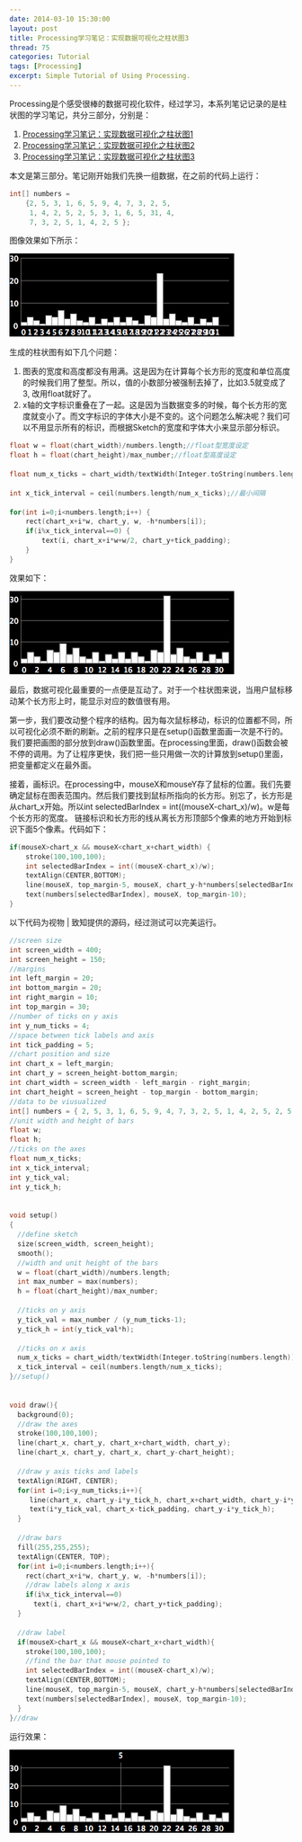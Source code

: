 ```yaml
---
date: 2014-03-10 15:30:00
layout: post
title: Processing学习笔记：实现数据可视化之柱状图3
thread: 75
categories: Tutorial
tags: [Processing]
excerpt: Simple Tutorial of Using Processing.
---
```


Processing是个感受很棒的数据可视化软件，经过学习，本系列笔记记录的是柱状图的学习笔记，共分三部分，分别是：

1. [Processing学习笔记：实现数据可视化之柱状图1](http://hijiangtao.github.io/2014/03/10/ProcessingChart1)
2. [Processing学习笔记：实现数据可视化之柱状图2](http://hijiangtao.github.io/2014/03/10/ProcessingChart2)
3. [Processing学习笔记：实现数据可视化之柱状图3](http://hijiangtao.github.io/2014/03/10/ProcessingChart3)

本文是第三部分。笔记刚开始我们先换一组数据，在之前的代码上运行：

```c
int[] numbers = 
    {2, 5, 3, 1, 6, 5, 9, 4, 7, 3, 2, 5, 
     1, 4, 2, 5, 2, 5, 3, 1, 6, 5, 31, 4,
     7, 3, 2, 5, 1, 4, 2, 5 };
```

图像效果如下所示：

![](/assets/2014-03-10-ProcessingPic8.png)

生成的柱状图有如下几个问题：

1. 图表的宽度和高度都没有用满。这是因为在计算每个长方形的宽度和单位高度的时候我们用了整型。所以，值的小数部分被强制去掉了，比如3.5就变成了3, 改用float就好了。
2. x轴的文字标识重叠在了一起。这是因为当数据变多的时候，每个长方形的宽度就变小了。而文字标识的字体大小是不变的。这个问题怎么解决呢？我们可以不用显示所有的标识，而根据Sketch的宽度和字体大小来显示部分标识。

```c
float w = float(chart_width)/numbers.length;//float型宽度设定
float h = float(chart_height)/max_number;//float型高度设定

float num_x_ticks = chart_width/textWidth(Integer.toString(numbers.length));//设定最长字符所需占位置长度

int x_tick_interval = ceil(numbers.length/num_x_ticks);//最小间隔

for(int i=0;i<numbers.length;i++) {
    rect(chart_x+i*w, chart_y, w, -h*numbers[i]);
    if(i%x_tick_interval==0) {
        text(i, chart_x+i*w+w/2, chart_y+tick_padding);
    }
}
```

效果如下：

![](/assets/2014-03-10-ProcessingPic9.png)

最后，数据可视化最重要的一点便是互动了。对于一个柱状图来说，当用户鼠标移动某个长方形上时，能显示对应的数值很有用。

第一步，我们要改动整个程序的结构。因为每次鼠标移动，标识的位置都不同，所以可视化必须不断的刷新。之前的程序只是在setup()函数里面画一次是不行的。我们要把画图的部分放到draw()函数里面。在processing里面，draw()函数会被不停的调用。为了让程序更快，我们把一些只用做一次的计算放到setup()里面，把变量都定义在最外面。

接着，画标识。在processing中，mouseX和mouseY存了鼠标的位置。我们先要确定鼠标在图表范围内。然后我们要找到鼠标所指向的长方形。别忘了，长方形是从chart_x开始。所以int selectedBarIndex = int((mouseX-chart_x)/w)。w是每个长方形的宽度。 链接标识和长方形的线从离长方形顶部5个像素的地方开始到标识下面5个像素。代码如下：

```c
if(mouseX>chart_x && mouseX<chart_x+chart_width) {  
    stroke(100,100,100);
    int selectedBarIndex = int((mouseX-chart_x)/w);
    textAlign(CENTER,BOTTOM);
    line(mouseX, top_margin-5, mouseX, chart_y-h*numbers[selectedBarIndex]-5);
    text(numbers[selectedBarIndex], mouseX, top_margin-10);
}
```

以下代码为视物 | 致知提供的源码，经过测试可以完美运行。

```c
//screen size
int screen_width = 400;
int screen_height = 150;
//margins
int left_margin = 20;
int bottom_margin = 20;
int right_margin = 10;
int top_margin = 30;
//number of ticks on y axis
int y_num_ticks = 4;
//space between tick labels and axis
int tick_padding = 5;
//chart position and size
int chart_x = left_margin;
int chart_y = screen_height-bottom_margin;
int chart_width = screen_width - left_margin - right_margin;
int chart_height = screen_height - top_margin - bottom_margin;
//data to be viusualized
int[] numbers = { 2, 5, 3, 1, 6, 5, 9, 4, 7, 3, 2, 5, 1, 4, 2, 5, 2, 5, 3, 1, 6, 5, 31, 4, 7, 3, 2, 5, 1, 4, 2, 5 };
//unit width and height of bars
float w;
float h;
//ticks on the axes
float num_x_ticks;
int x_tick_interval;
int y_tick_val;
int y_tick_h;
 
 
void setup()
{
  //define sketch
  size(screen_width, screen_height);
  smooth();
  //width and unit height of the bars
  w = float(chart_width)/numbers.length;
  int max_number = max(numbers);
  h = float(chart_height)/max_number;
   
  //ticks on y axis
  y_tick_val = max_number / (y_num_ticks-1);
  y_tick_h = int(y_tick_val*h);
  
  //ticks on x axis
  num_x_ticks = chart_width/textWidth(Integer.toString(numbers.length));
  x_tick_interval = ceil(numbers.length/num_x_ticks);
}//setup()


void draw(){
  background(0);
  //draw the axes
  stroke(100,100,100);
  line(chart_x, chart_y, chart_x+chart_width, chart_y);
  line(chart_x, chart_y, chart_x, chart_y-chart_height);
   
  //draw y axis ticks and labels
  textAlign(RIGHT, CENTER);
  for(int i=0;i<y_num_ticks;i++){
     line(chart_x, chart_y-i*y_tick_h, chart_x+chart_width, chart_y-i*y_tick_h);
     text(i*y_tick_val, chart_x-tick_padding, chart_y-i*y_tick_h);
  }

  //draw bars
  fill(255,255,255);
  textAlign(CENTER, TOP);
  for(int i=0;i<numbers.length;i++){
    rect(chart_x+i*w, chart_y, w, -h*numbers[i]);
    //draw labels along x axis
    if(i%x_tick_interval==0)
      text(i, chart_x+i*w+w/2, chart_y+tick_padding);
  }

  //draw label
  if(mouseX>chart_x && mouseX<chart_x+chart_width){  
    stroke(100,100,100);
    //find the bar that mouse pointed to
    int selectedBarIndex = int((mouseX-chart_x)/w);
    textAlign(CENTER,BOTTOM);
    line(mouseX, top_margin-5, mouseX, chart_y-h*numbers[selectedBarIndex]-5);
    text(numbers[selectedBarIndex], mouseX, top_margin-10);
  }
}//draw
```

运行效果：

![](/assets/2014-03-10-ProcessingPic10.png)